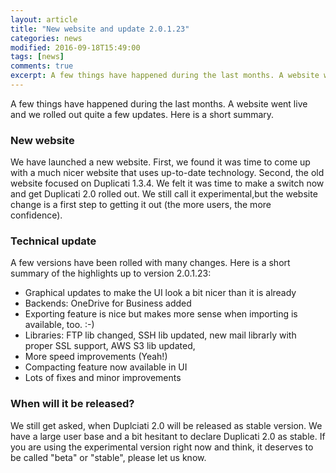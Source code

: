 ```yaml
---
layout: article
title: "New website and update 2.0.1.23"
categories: news
modified: 2016-09-18T15:49:00
tags: [news]
comments: true
excerpt: A few things have happened during the last months. A website went live and we rolled out quite a few updates. Here is a short summary.
---
```


 A few things have happened during the last months. A website went live and we rolled out quite a few updates. Here is a short summary.

### New website

We have launched a new website. First, we found it was time to come up with a much nicer website that uses up-to-date technology. Second, the old website focused on Duplicati 1.3.4. We felt it was time to make a switch now and get Duplicati 2.0 rolled out. We still call it experimental,but the website change is a first step to getting it out (the more users, the more confidence).

### Technical update

A few versions have been rolled with many changes. Here is a short summary of the highlights up to version 2.0.1.23:

* Graphical updates to make the UI look a bit nicer than it is already
* Backends: OneDrive for Business added
* Exporting feature is nice but makes more sense when importing is available, too. :-)
* Libraries: FTP lib changed, SSH lib updated, new mail librarly with proper SSL support, AWS S3 lib updated, 
* More speed improvements (Yeah!)
* Compacting feature now available in UI
* Lots of fixes and minor improvements

### When will it be released?

We still get asked, when Duplciati 2.0 will be released as stable version. We have a large user base and a bit hesitant to declare Duplicati 2.0 as stable. If you are using the experimental version right now and think, it deserves to be called "beta" or "stable", please let us know. 
